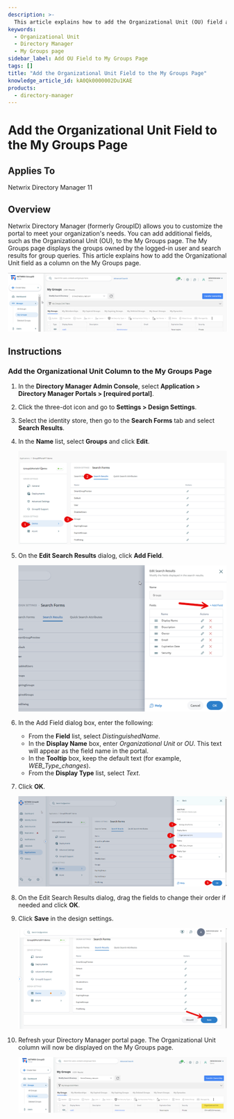```yaml
---
description: >-
  This article explains how to add the Organizational Unit (OU) field as a column on the My Groups page in Netwrix Directory Manager.
keywords:
  - Organizational Unit
  - Directory Manager
  - My Groups page
sidebar_label: Add OU Field to My Groups Page
tags: []
title: "Add the Organizational Unit Field to the My Groups Page"
knowledge_article_id: kA0Qk0000002Du1KAE
products:
  - directory-manager
---
```


# Add the Organizational Unit Field to the My Groups Page

## Applies To

Netwrix Directory Manager 11

## Overview

Netwrix Directory Manager (formerly GroupID) allows you to customize the portal to meet your organization's needs. You can add additional fields, such as the Organizational Unit (OU), to the My Groups page. The My Groups page displays the groups owned by the logged-in user and search results for group queries. This article explains how to add the Organizational Unit field as a column on the My Groups page.

![Default My Groups page in Directory Manager portal](./images/servlet_image_c404394cf047.png)

## Instructions

### Add the Organizational Unit Column to the My Groups Page

1. In the **Directory Manager Admin Console**, select **Application > Directory Manager Portals > [required portal]**.
2. Click the three-dot icon and go to **Settings > Design Settings**.
3. Select the identity store, then go to the **Search Forms** tab and select **Search Results**.
4. In the **Name** list, select **Groups** and click **Edit**.

   ![Editing Groups search results in Directory Manager portal](./images/servlet_image_f5da28b187d5.png)

5. On the **Edit Search Results** dialog, click **Add Field**.

   ![Add Field dialog in Directory Manager portal](./images/servlet_image_19079df456f0.png)

6. In the Add Field dialog box, enter the following:
   - From the **Field** list, select *DistinguishedName*.
   - In the **Display Name** box, enter *Organizational Unit* or *OU*. This text will appear as the field name in the portal.
   - In the **Tooltip** box, keep the default text (for example, *WEB_Type_changes*).
   - From the **Display Type** list, select *Text*.

7. Click **OK**.

   ![Organizational Unit field added in Directory Manager portal](./images/servlet_image_018060635225.png)

8. On the Edit Search Results dialog, drag the fields to change their order if needed and click **OK**.
9. Click **Save** in the design settings.

   ![Saving design settings in Directory Manager portal](./images/servlet_image_f80fc6a9eeb4.png)

10. Refresh your Directory Manager portal page. The Organizational Unit column will now be displayed on the My Groups page.

    ![My Groups page with Organizational Unit column in Directory Manager portal](./images/servlet_image_05bf02c09996.png)